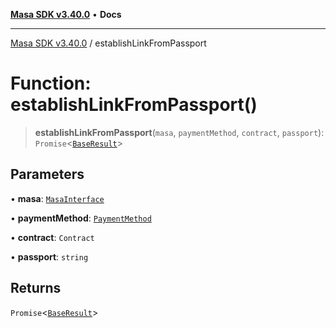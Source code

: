 [**Masa SDK v3.40.0**](../README.md) • **Docs**

***

[Masa SDK v3.40.0](../globals.md) / establishLinkFromPassport

# Function: establishLinkFromPassport()

> **establishLinkFromPassport**(`masa`, `paymentMethod`, `contract`, `passport`): `Promise`\<[`BaseResult`](../interfaces/BaseResult.md)\>

## Parameters

• **masa**: [`MasaInterface`](../interfaces/MasaInterface.md)

• **paymentMethod**: [`PaymentMethod`](../type-aliases/PaymentMethod.md)

• **contract**: `Contract`

• **passport**: `string`

## Returns

`Promise`\<[`BaseResult`](../interfaces/BaseResult.md)\>
